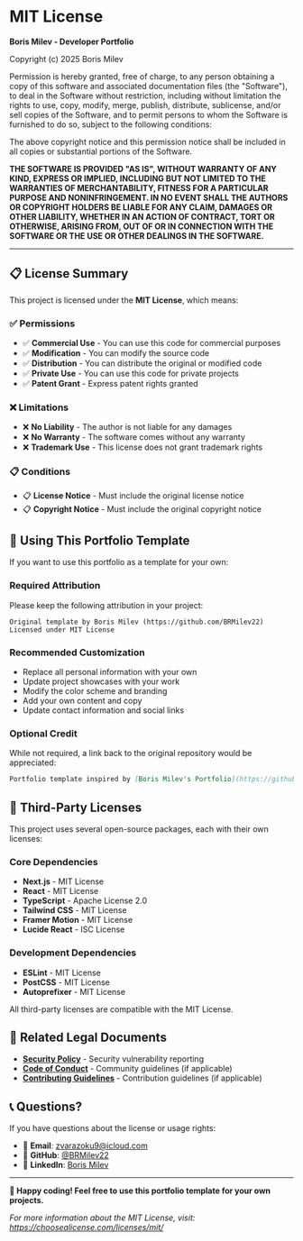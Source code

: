# MIT License

**Boris Milev - Developer Portfolio**

Copyright (c) 2025 Boris Milev

Permission is hereby granted, free of charge, to any person obtaining a copy
of this software and associated documentation files (the "Software"), to deal
in the Software without restriction, including without limitation the rights
to use, copy, modify, merge, publish, distribute, sublicense, and/or sell
copies of the Software, and to permit persons to whom the Software is
furnished to do so, subject to the following conditions:

The above copyright notice and this permission notice shall be included in all
copies or substantial portions of the Software.

**THE SOFTWARE IS PROVIDED "AS IS", WITHOUT WARRANTY OF ANY KIND, EXPRESS OR
IMPLIED, INCLUDING BUT NOT LIMITED TO THE WARRANTIES OF MERCHANTABILITY,
FITNESS FOR A PARTICULAR PURPOSE AND NONINFRINGEMENT. IN NO EVENT SHALL THE
AUTHORS OR COPYRIGHT HOLDERS BE LIABLE FOR ANY CLAIM, DAMAGES OR OTHER
LIABILITY, WHETHER IN AN ACTION OF CONTRACT, TORT OR OTHERWISE, ARISING FROM,
OUT OF OR IN CONNECTION WITH THE SOFTWARE OR THE USE OR OTHER DEALINGS IN THE
SOFTWARE.**

---

## 📋 License Summary

This project is licensed under the **MIT License**, which means:

### ✅ **Permissions**
- ✅ **Commercial Use** - You can use this code for commercial purposes
- ✅ **Modification** - You can modify the source code
- ✅ **Distribution** - You can distribute the original or modified code
- ✅ **Private Use** - You can use this code for private projects
- ✅ **Patent Grant** - Express patent rights granted

### ❌ **Limitations**
- ❌ **No Liability** - The author is not liable for any damages
- ❌ **No Warranty** - The software comes without any warranty
- ❌ **Trademark Use** - This license does not grant trademark rights

### 📋 **Conditions**
- 📋 **License Notice** - Must include the original license notice
- 📋 **Copyright Notice** - Must include the original copyright notice

## 🤝 Using This Portfolio Template

If you want to use this portfolio as a template for your own:

### Required Attribution
Please keep the following attribution in your project:

```
Original template by Boris Milev (https://github.com/BRMilev22)
Licensed under MIT License
```

### Recommended Customization
- Replace all personal information with your own
- Update project showcases with your work  
- Modify the color scheme and branding
- Add your own content and copy
- Update contact information and social links

### Optional Credit
While not required, a link back to the original repository would be appreciated:

```markdown
Portfolio template inspired by [Boris Milev's Portfolio](https://github.com/BRMilev22/brmilev-dev-portfolio)
```

## 📄 Third-Party Licenses

This project uses several open-source packages, each with their own licenses:

### Core Dependencies
- **Next.js** - MIT License
- **React** - MIT License  
- **TypeScript** - Apache License 2.0
- **Tailwind CSS** - MIT License
- **Framer Motion** - MIT License
- **Lucide React** - ISC License

### Development Dependencies
- **ESLint** - MIT License
- **PostCSS** - MIT License
- **Autoprefixer** - MIT License

All third-party licenses are compatible with the MIT License.

## 🔗 Related Legal Documents

- **[Security Policy](SECURITY.md)** - Security vulnerability reporting
- **[Code of Conduct](CODE_OF_CONDUCT.md)** - Community guidelines (if applicable)
- **[Contributing Guidelines](CONTRIBUTING.md)** - Contribution guidelines (if applicable)

## 📞 Questions?

If you have questions about the license or usage rights:

- 📧 **Email**: [zvarazoku9@icloud.com](mailto:zvarazoku9@icloud.com)
- 🐙 **GitHub**: [@BRMilev22](https://github.com/BRMilev22)
- 💼 **LinkedIn**: [Boris Milev](https://www.linkedin.com/in/boris-milev-792546304/)

---

**🎉 Happy coding! Feel free to use this portfolio template for your own projects.**

*For more information about the MIT License, visit: https://choosealicense.com/licenses/mit/*